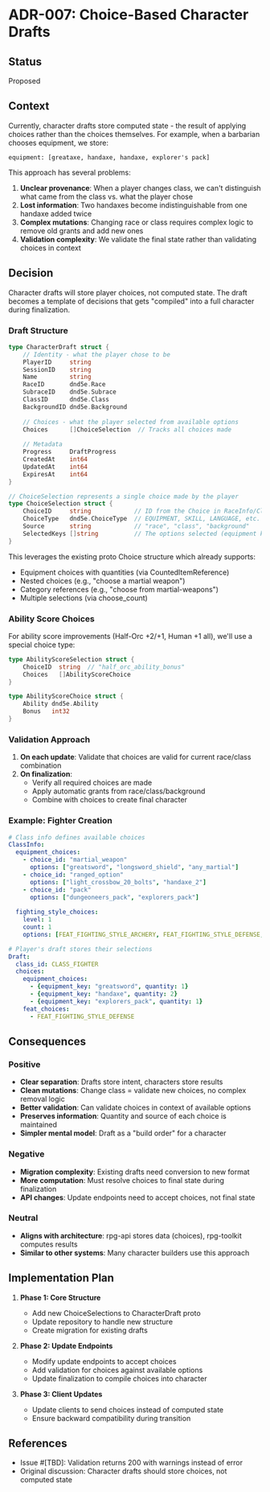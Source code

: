 # ADR-007: Choice-Based Character Drafts

## Status
Proposed

## Context
Currently, character drafts store computed state - the result of applying choices rather than the choices themselves. For example, when a barbarian chooses equipment, we store:
```
equipment: [greataxe, handaxe, handaxe, explorer's pack]
```

This approach has several problems:
1. **Unclear provenance**: When a player changes class, we can't distinguish what came from the class vs. what the player chose
2. **Lost information**: Two handaxes become indistinguishable from one handaxe added twice
3. **Complex mutations**: Changing race or class requires complex logic to remove old grants and add new ones
4. **Validation complexity**: We validate the final state rather than validating choices in context

## Decision
Character drafts will store player choices, not computed state. The draft becomes a template of decisions that gets "compiled" into a full character during finalization.

### Draft Structure
```go
type CharacterDraft struct {
    // Identity - what the player chose to be
    PlayerID     string
    SessionID    string
    Name         string
    RaceID       dnd5e.Race
    SubraceID    dnd5e.Subrace  
    ClassID      dnd5e.Class
    BackgroundID dnd5e.Background
    
    // Choices - what the player selected from available options
    Choices      []ChoiceSelection  // Tracks all choices made
    
    // Metadata
    Progress     DraftProgress
    CreatedAt    int64
    UpdatedAt    int64
    ExpiresAt    int64
}

// ChoiceSelection represents a single choice made by the player
type ChoiceSelection struct {
    ChoiceID     string            // ID from the Choice in RaceInfo/ClassInfo
    ChoiceType   dnd5e.ChoiceType  // EQUIPMENT, SKILL, LANGUAGE, etc.
    Source       string            // "race", "class", "background"
    SelectedKeys []string          // The options selected (equipment keys, skill enums, etc.)
}
```

This leverages the existing proto Choice structure which already supports:
- Equipment choices with quantities (via CountedItemReference)
- Nested choices (e.g., "choose a martial weapon")
- Category references (e.g., "choose from martial-weapons")
- Multiple selections (via choose_count)

### Ability Score Choices
For ability score improvements (Half-Orc +2/+1, Human +1 all), we'll use a special choice type:
```go
type AbilityScoreSelection struct {
    ChoiceID  string  // "half_orc_ability_bonus"
    Choices   []AbilityScoreChoice
}

type AbilityScoreChoice struct {
    Ability dnd5e.Ability
    Bonus   int32
}
```

### Validation Approach
1. **On each update**: Validate that choices are valid for current race/class combination
2. **On finalization**: 
   - Verify all required choices are made
   - Apply automatic grants from race/class/background
   - Combine with choices to create final character

### Example: Fighter Creation
```yaml
# Class info defines available choices
ClassInfo:
  equipment_choices:
    - choice_id: "martial_weapon"
      options: ["greatsword", "longsword_shield", "any_martial"]
    - choice_id: "ranged_option"  
      options: ["light_crossbow_20_bolts", "handaxe_2"]
    - choice_id: "pack"
      options: ["dungeoneers_pack", "explorers_pack"]
  
  fighting_style_choices:
    level: 1
    count: 1
    options: [FEAT_FIGHTING_STYLE_ARCHERY, FEAT_FIGHTING_STYLE_DEFENSE, ...]

# Player's draft stores their selections
Draft:
  class_id: CLASS_FIGHTER
  choices:
    equipment_choices:
      - {equipment_key: "greatsword", quantity: 1}
      - {equipment_key: "handaxe", quantity: 2}
      - {equipment_key: "explorers_pack", quantity: 1}
    feat_choices:
      - FEAT_FIGHTING_STYLE_DEFENSE
```

## Consequences

### Positive
- **Clear separation**: Drafts store intent, characters store results
- **Clean mutations**: Change class = validate new choices, no complex removal logic
- **Better validation**: Can validate choices in context of available options
- **Preserves information**: Quantity and source of each choice is maintained
- **Simpler mental model**: Draft as a "build order" for a character

### Negative  
- **Migration complexity**: Existing drafts need conversion to new format
- **More computation**: Must resolve choices to final state during finalization
- **API changes**: Update endpoints need to accept choices, not final state

### Neutral
- **Aligns with architecture**: rpg-api stores data (choices), rpg-toolkit computes results
- **Similar to other systems**: Many character builders use this approach

## Implementation Plan

1. **Phase 1: Core Structure**
   - Add new ChoiceSelections to CharacterDraft proto
   - Update repository to handle new structure
   - Create migration for existing drafts

2. **Phase 2: Update Endpoints**
   - Modify update endpoints to accept choices
   - Add validation for choices against available options
   - Update finalization to compile choices into character

3. **Phase 3: Client Updates**
   - Update clients to send choices instead of computed state
   - Ensure backward compatibility during transition

## References
- Issue #[TBD]: Validation returns 200 with warnings instead of error
- Original discussion: Character drafts should store choices, not computed state